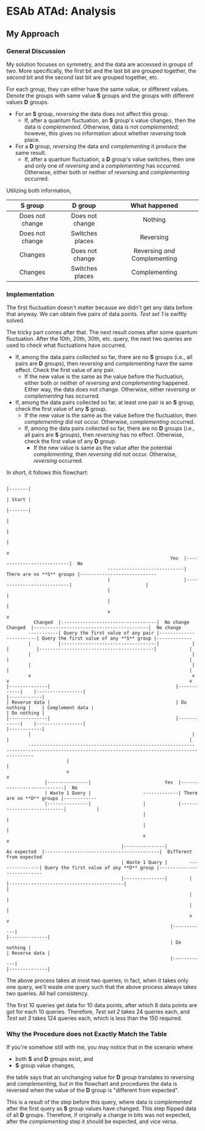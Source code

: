 # ESAb ATAd: Analysis

## My Approach

### General Discussion

My solution focuses on symmetry, and the data are accessed in groups of two. More specifically, the first bit and the last bit are grouped together, the second bit and the second last bit are grouped together, etc.

For each group, they can either have the same value, or different values. Denote the groups with same value **S** groups and the groups with different values **D** groups.

* For an **S** group, *reversing* the data does not affect this group.
  * If, after a quantum fluctuation, an **S** group's value changes, then the data is *complemented*. Otherwise, data is not *complemented*; however, this gives no information about whether *reversing* took place.
* For a **D** group, *reversing* the data and *complementing* it produce the same result.
  * If, after a quantum fluctuation, a **D** group's value switches, then one and only one of *reversing* and a *complementing* has occurred. Otherwise, either both or neither of *reversing* and *complementing* occurred.

Utilizing both information,

| **S** group     | **D** group     | What happened                 |
| :-------------: | :-------------: | :---------------------------: |
| Does not change | Does not change | Nothing                       |
| Does not change | Switches places | Reversing                     |
| Changes         | Does not change | Reversing *and* Complementing |
| Changes         | Switches places | Complementing                 |

### Implementation

The first fluctuation doesn't matter because we didn't get any data before that anyway. We can obtain five pairs of data points. *Test set 1* is swiftly solved.

The tricky part comes after that. The next result comes after some quantum fluctuation. After the 10th, 20th, 30th, etc. query, the next two queries are used to check what fluctuations have occurred.

* If, among the data pairs collected so far, there are no **S** groups (i.e., all pairs are **D** groups), then *reversing* and *complementing* have the same effect. Check the first value of any pair.
  * If the new value is the same as the value before the fluctuation, either both or neither of *reversing* and *complementing* happened. Either way, the data does not change. Otherwise, either *reversing* or *complementing* has occurred.
* If, among the data pairs collected so far, at least one pair is an **S** group, check the first value of any **S** group.
  * If the new value is the same as the value before the fluctuation, then *complementing* did not occur. Otherwise, *complementing* occurred.
  * If, among the data pairs collected so far, there are no **D** groups (i.e., all pairs are **S** groups), then *reversing* has no effect. Otherwise, check the first value of any **D** group.
    * If the new value is same as the value after the potential *complementing*, then *reversing* did not occur. Otherwise, *reversing* occurred.

In short, it follows this flowchart:

```text
                                                                           |-------|
                                                                           | Start |
                                                                           |-------|
                                                                               |
                                                                               |
                                                                               |
                                                                               v
                                                            Yes  |---------------------------|  No
                                     ----------------------------| There are no **S** groups |----------------------------
                                     |                           |---------------------------|                           |
                                     |                                                                                   |
                                     |                                                                                   |
                                     v                                                                                   v
          Changed  |-----------------------------------|  No change                        Changed  |------------------------------------------|  No change
        -----------| Query the first value of any pair |-------------                    -----------| Query the first value of any **S** group |-------------
        |          |-----------------------------------|            |                    |          |------------------------------------------|            |
        |                                                           |                    |                                                                  |
        |                                                           |                    |                                                                  |
        v                                                           v                    v                                                                  v
|--------------|                                              |------------|    |-----------------|                                                   |------------|
| Reverse data |                                              | Do nothing |    | Complement data |                                                   | Do nothing |
|--------------|                                              |------------|    |-----------------|                                                   |------------|
        |                                                           |                    |                                                                  |
        -------------------------------------------------------------        --------------------------------------------------------------------------------
                      |                                                      |
                      v                                                      v
              |---------------|                           Yes  |---------------------------|  No
              | Waste 1 Query |                   -------------| There are no **D** groups |------------
              |---------------|                   |            |---------------------------|           |
                                                  |                                                    |
                                                  |                                                    |
                                                  v                                                    v
                                          |---------------|          As expected  |------------------------------------------|  Different from expected
                                          | Waste 1 Query |        ---------------| Query the first value of any **D** group |---------------------------
                                          |---------------|        |              |------------------------------------------|                          |
                                                                   |                                                                                    |
                                                                   |                                                                                    |
                                                                   v                                                                                    v
                                                            |------------|                                                                      |--------------|
                                                            | Do nothing |                                                                      | Reverse data |
                                                            |------------|                                                                      |--------------|
```

The above process takes at most two queries; in fact, when it takes only one query, we'll waste one query such that the above process always takes two queries. All hail consistency.

The first 10 queries get data for 10 data points, after which 8 data points are got for each 10 queries. Therefore, *Test set 2* takes 24 queries each, and *Test set 3* takes 124 queries each, which is less than the 150 required.

### Why the Procedure does not Exactly Match the Table

If you're somehow still with me, you may notice that in the scenario where

* both **S** and **D** groups exist, and
* **S** group value changes,

the table says that an unchanging value for **D** group translates to *reversing* and *complementing*, but in the flowchart and procedures the data is reversed when the value of the **D** group is "different from expected".

This is a result of the step before this query, where data is *complemented* after the first query as **S** group values have changed. This step flipped data of all **D** groups. Therefore, if originally a change in bits was not expected, after the *complementing* step it should be expected, and vice versa.
